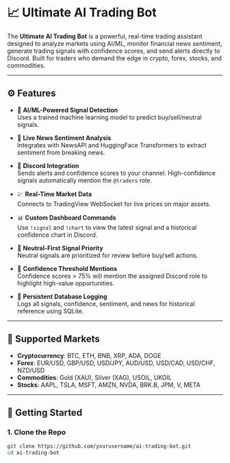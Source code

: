# 📈 Ultimate AI Trading Bot

The **Ultimate AI Trading Bot** is a powerful, real-time trading assistant designed to analyze markets using AI/ML, monitor financial news sentiment, generate trading signals with confidence scores, and send alerts directly to Discord. Built for traders who demand the edge in crypto, forex, stocks, and commodities.

---

## ⚙️ Features

- 🔮 **AI/ML-Powered Signal Detection**  
  Uses a trained machine learning model to predict buy/sell/neutral signals.

- 📰 **Live News Sentiment Analysis**  
  Integrates with NewsAPI and HuggingFace Transformers to extract sentiment from breaking news.

- 💬 **Discord Integration**  
  Sends alerts and confidence scores to your channel. High-confidence signals automatically mention the `@traders` role.

- 💹 **Real-Time Market Data**  
  Connects to TradingView WebSocket for live prices on major assets.

- 📊 **Custom Dashboard Commands**  
  Use `!signal` and `!chart` to view the latest signal and a historical confidence chart in Discord.

- 🧠 **Neutral-First Signal Priority**  
  Neutral signals are prioritized for review before buy/sell actions.

- 🔐 **Confidence Threshold Mentions**  
  Confidence scores > 75% will mention the assigned Discord role to highlight high-value opportunities.

- 💾 **Persistent Database Logging**  
  Logs all signals, confidence, sentiment, and news for historical reference using SQLite.

---

## 💼 Supported Markets

- **Cryptocurrency**: BTC, ETH, BNB, XRP, ADA, DOGE
- **Forex**: EUR/USD, GBP/USD, USD/JPY, AUD/USD, USD/CAD, USD/CHF, NZD/USD
- **Commodities**: Gold (XAU), Silver (XAG), USOIL, UKOIL
- **Stocks**: AAPL, TSLA, MSFT, AMZN, NVDA, BRK.B, JPM, V, META

---

## 🚀 Getting Started

### 1. Clone the Repo

```bash
git clone https://github.com/yourusername/ai-trading-bot.git
cd ai-trading-bot
